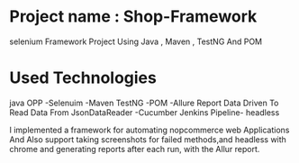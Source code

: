 # Project name : Shop-Framework

selenium Framework Project Using Java , Maven , TestNG And POM

# Used Technologies
java OPP -Selenuim -Maven 
TestNG -POM -Allure Report
Data Driven To Read Data From JsonDataReader -Cucumber 
Jenkins Pipeline- headless

  I implemented a framework for automating nopcommerce web Applications And Also support taking screenshots for failed methods,and headless with chrome and generating reports after each run, with the Allur report.
